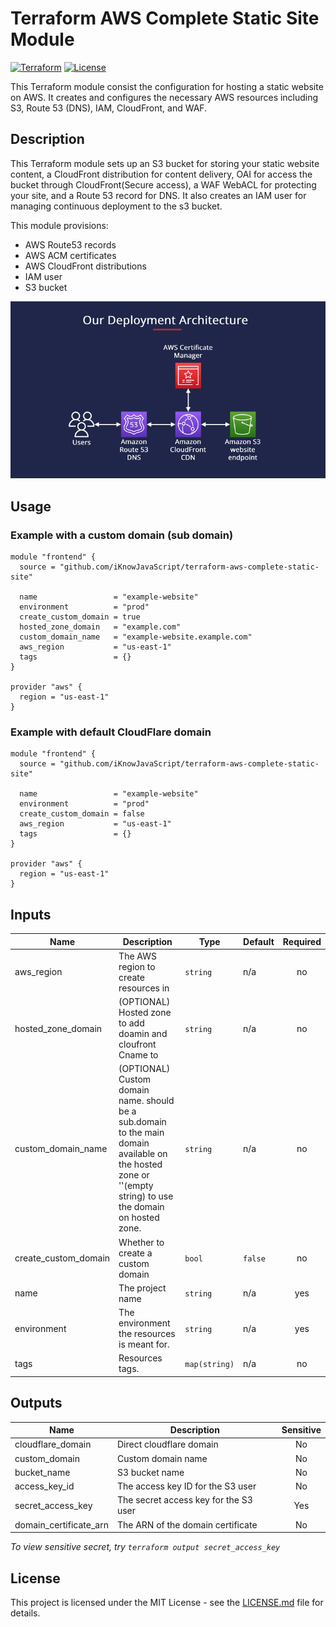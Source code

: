 
# Terraform AWS Complete Static Site Module

[![Terraform](https://img.shields.io/badge/Terraform-0.12.0-623CE4)](https://www.terraform.io)
[![License](https://img.shields.io/badge/License-MIT-blue.svg)](https://opensource.org/licenses/MIT)

This Terraform module consist the configuration for hosting a static website on AWS. It creates and configures the necessary AWS resources including S3, Route 53 (DNS), IAM, CloudFront, and WAF.

## Description

This Terraform module sets up an S3 bucket for storing your static website content, a CloudFront distribution for content delivery, OAI for access the bucket through CloudFront(Secure access), a WAF WebACL for protecting your site, and a Route 53 record for DNS. It also creates an IAM user for managing continuous deployment to the s3 bucket.

This module provisions:

- AWS Route53 records
- AWS ACM certificates
- AWS CloudFront distributions
- IAM user
- S3 bucket

![image](assets/diagram.png)

## Usage

### Example with a custom domain (sub domain)
```hcl
module "frontend" {
  source = "github.com/iKnowJavaScript/terraform-aws-complete-static-site"

  name                 = "example-website"
  environment          = "prod"
  create_custom_domain = true
  hosted_zone_domain   = "example.com"
  custom_domain_name   = "example-website.example.com"
  aws_region           = "us-east-1"
  tags                 = {}
}

provider "aws" {
  region = "us-east-1"
}
```

### Example with default CloudFlare domain
```hcl
module "frontend" {
  source = "github.com/iKnowJavaScript/terraform-aws-complete-static-site"

  name                 = "example-website"
  environment          = "prod"
  create_custom_domain = false
  aws_region           = "us-east-1"
  tags                 = {}
}

provider "aws" {
  region = "us-east-1"
}
```

## Inputs

| Name | Description | Type | Default | Required |
|------|-------------|------|---------|:--------:|
| aws_region | The AWS region to create resources in | `string` | n/a | no |
| hosted_zone_domain | (OPTIONAL) Hosted zone to add doamin and cloufront Cname to | `string` | n/a | no |
| custom_domain_name | (OPTIONAL) Custom domain name. should be a sub.domain to the main domain available on the hosted zone or ''(empty string) to use the domain on hosted zone. | `string` | n/a | no |
| create_custom_domain | Whether to create a custom domain | `bool` | `false` | no |
| name | The project name | `string` | n/a | yes |
| environment | The environment the resources is meant for. | `string` | n/a | yes |
| tags | Resources tags. | `map(string)` | n/a | no |


## Outputs

| Name | Description | Sensitive |
|------|-------------|:---------:|
| cloudflare_domain | Direct cloudflare domain | No |
| custom_domain | Custom domain name | No |
| bucket_name | S3 bucket name | No |
| access_key_id | The access key ID for the S3 user | No |
| secret_access_key | The secret access key for the S3 user | Yes |
| domain_certificate_arn | The ARN of the domain certificate | No |

*To view sensitive secret, try `terraform output secret_access_key`*

## License

This project is licensed under the MIT License - see the [LICENSE.md](LICENSE.md) file for details.
